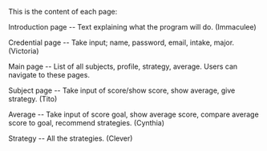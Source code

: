 This is the content of each page:

Introduction page -- Text explaining what the program will do. (Immaculee)

Credential page -- Take input; name, password, email, intake, major. (Victoria)

Main page -- List of all subjects, profile, strategy, average. Users can navigate to these pages.

Subject page -- Take input of score/show score, show average, give strategy. (Tito)

Average -- Take input of score goal, show average score, compare average score to goal, recommend strategies. (Cynthia)

Strategy -- All the strategies. (Clever)